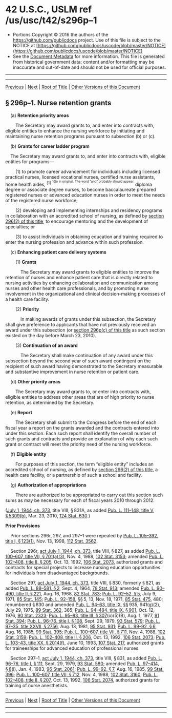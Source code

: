 ---
---

# 42 U.S.C., USLM ref /us/usc/t42/s296p–1

* Portions Copyright © 2016 the authors of the https://github.com/publicdocs project.
  Use of this file is subject to the NOTICE at [https://github.com/publicdocs/uscode/blob/master/NOTICE](https://github.com/publicdocs/uscode/blob/master/NOTICE)
* See the [Document Metadata](././../../../../../..//README.md) for more information.
  This file is generated from historical government data; content and/or formatting may be inaccurate and out-of-date and should not be used for official purposes.

----------
----------

[Previous](./../../../../../..//us/usc/t42/ch6A/schVI/ptD/m__us_usc_t42_s296p.md) | [Next](./../../../../../..//us/usc/t42/ch6A/schVI/ptE/m__us_usc_t42_ch6A_schVI_ptE.md) | [Root of Title](./../../../../../../) | [Other Versions of this Document](https://publicdocs.github.io/go/links?ns=uslm&ref=%2Fus%2Fusc%2Ft42%2Fs296p%E2%80%931)

## § 296p–1. Nurse retention grants

    (a) __Retention priority areas__ 

        The Secretary may award grants to, and enter into contracts with, eligible entities to enhance the nursing workforce by initiating and maintaining nurse retention programs pursuant to subsection (b) or (c).

    (b) __Grants for career ladder program__ 

    The Secretary may award grants to, and enter into contracts with, eligible entities for programs—

        (1) to promote career advancement for individuals including licensed practical nurses, licensed vocational nurses, certified nurse assistants, home health aides, <sup>\[1\]</sup>  <sup><sup> 1 So in original. The word “and” probably should appear. </sup></sup>  diploma degree or associate degree nurses, to become baccalaureate prepared registered nurses or advanced education nurses in order to meet the needs of the registered nurse workforce;

        (2) developing and implementing internships and residency programs in collaboration with an accredited school of nursing, as defined by [section 296(2) of this title][/us/usc/t42/s296/2], to encourage mentoring and the development of specialties; or

        (3) to assist individuals in obtaining education and training required to enter the nursing profession and advance within such profession.

    (c) __Enhancing patient care delivery systems__ 

        (1) __Grants__ 

            The Secretary may award grants to eligible entities to improve the retention of nurses and enhance patient care that is directly related to nursing activities by enhancing collaboration and communication among nurses and other health care professionals, and by promoting nurse involvement in the organizational and clinical decision-making processes of a health care facility.

        (2) __Priority__ 

            In making awards of grants under this subsection, the Secretary shall give preference to applicants that have not previously received an award under this subsection (or [section 296p(c) of this title][/us/usc/t42/s296p/c] as such section existed on the day before March 23, 2010).

        (3) __Continuation of an award__ 

            The Secretary shall make continuation of any award under this subsection beyond the second year of such award contingent on the recipient of such award having demonstrated to the Secretary measurable and substantive improvement in nurse retention or patient care.

    (d) __Other priority areas__ 

        The Secretary may award grants to, or enter into contracts with, eligible entities to address other areas that are of high priority to nurse retention, as determined by the Secretary.

    (e) __Report__ 

        The Secretary shall submit to the Congress before the end of each fiscal year a report on the grants awarded and the contracts entered into under this section. Each such report shall identify the overall number of such grants and contracts and provide an explanation of why each such grant or contract will meet the priority need of the nursing workforce.

    (f) __Eligible entity__ 

        For purposes of this section, the term “eligible entity” includes an accredited school of nursing, as defined by [section 296(2) of this title][/us/usc/t42/s296/2], a health care facility, or a partnership of such a school and facility.

    (g) __Authorization of appropriations__ 

        There are authorized to be appropriated to carry out this section such sums as may be necessary for each of fiscal years 2010 through 2012.

([July 1, 1944, ch. 373][/us/act/1944-07-01/ch373], title VIII, § 831A, as added [Pub. L. 111–148, title V, § 5309(b)][/us/pl/111/148/s5309/b], Mar. 23, 2010, [124 Stat. 630][/us/stat/124/630].)

 __Prior Provisions__ 

    Prior sections 296r, 297, and 297–1 were repealed by [Pub. L. 105–392, title I, § 123(1)][/us/pl/105/392/s123/1], Nov. 13, 1998, [112 Stat. 3562][/us/stat/112/3562].

    Section 296r, [act July 1, 1944, ch. 373][/us/act/1944-07-01/ch373], title VIII, § 827, as added [Pub. L. 100–607, title VII, § 701(a)(3)][/us/pl/100/607/s701/a/3], Nov. 4, 1988, [102 Stat. 3153][/us/stat/102/3153]; amended [Pub. L. 102–408, title II, § 205][/us/pl/102/408/s205], Oct. 13, 1992, [106 Stat. 2073][/us/stat/106/2073], authorized grants and contracts for special projects to increase nursing education opportunities for individuals from disadvantaged backgrounds.

    Section 297, [act July 1, 1944, ch. 373][/us/act/1944-07-01/ch373], title VIII, § 830, formerly § 821, as added [Pub. L. 88–581, § 2][/us/pl/88/581/s2], Sept. 4, 1964, [78 Stat. 913][/us/stat/78/913]; amended [Pub. L. 90–490, title II, § 221][/us/pl/90/490/s221], Aug. 16, 1968, [82 Stat. 783][/us/stat/82/783]; [Pub. L. 92–52, § 5][/us/pl/92/52/s5], July 9, 1971, [85 Stat. 145][/us/stat/85/145]; [Pub. L. 92–158][/us/pl/92/158], §§ 5, 13, Nov. 18, 1971, [85 Stat. 475][/us/stat/85/475], 480; renumbered § 830 and amended [Pub. L. 94–63, title IX][/us/pl/94/63], §§ 935, 941(g)(2), July 29, 1975, [89 Stat. 362][/us/stat/89/362], 365; [Pub. L. 94–484, title IX, § 901][/us/pl/94/484/s901], Oct. 12, 1976, [90 Stat. 2323][/us/stat/90/2323]; [Pub. L. 95–83, title III, § 307][/us/pl/95/83/s307](o)(5)(B), Aug. 1, 1977, [91 Stat. 394][/us/stat/91/394]; [Pub. L. 96–76, title I, § 108][/us/pl/96/76/s108], Sept. 29, 1979, [93 Stat. 579][/us/stat/93/579]; [Pub. L. 97–35, title XXVII, § 2756][/us/pl/97/35/s2756], Aug. 13, 1981, [95 Stat. 931][/us/stat/95/931]; [Pub. L. 99–92, § 6][/us/pl/99/92/s6], Aug. 16, 1985, [99 Stat. 395][/us/stat/99/395]; [Pub. L. 100–607, title VII, § 711][/us/pl/100/607/s711], Nov. 4, 1988, [102 Stat. 3159][/us/stat/102/3159]; [Pub. L. 102–408, title II, § 206][/us/pl/102/408/s206], Oct. 13, 1992, [106 Stat. 2073][/us/stat/106/2073]; [Pub. L. 103–43, title XX, § 2014(f)][/us/pl/103/43/s2014/f], June 10, 1993, [107 Stat. 217][/us/stat/107/217], authorized grants for traineeships for advanced education of professional nurses.

    Section 297–1, [act July 1, 1944, ch. 373][/us/act/1944-07-01/ch373], title VIII, § 831, as added [Pub. L. 96–76, title I, § 111][/us/pl/96/76/s111], Sept. 29, 1979, [93 Stat. 580][/us/stat/93/580]; amended [Pub. L. 97–414, § 8][/us/pl/97/414/s8](l), Jan. 4, 1983, [96 Stat. 2061][/us/stat/96/2061]; [Pub. L. 99–92, § 7][/us/pl/99/92/s7], Aug. 16, 1985, [99 Stat. 396][/us/stat/99/396]; [Pub. L. 100–607, title VII, § 712][/us/pl/100/607/s712], Nov. 4, 1988, [102 Stat. 3160][/us/stat/102/3160]; [Pub. L. 102–408, title II, § 207][/us/pl/102/408/s207], Oct. 13, 1992, [106 Stat. 2074][/us/stat/106/2074], authorized grants for training of nurse anesthetists.

----------

[Previous](./../../../../../..//us/usc/t42/ch6A/schVI/ptD/m__us_usc_t42_s296p.md) | [Next](./../../../../../..//us/usc/t42/ch6A/schVI/ptE/m__us_usc_t42_ch6A_schVI_ptE.md) | [Root of Title](./../../../../../../) | [Other Versions of this Document](https://publicdocs.github.io/go/links?ns=uslm&ref=%2Fus%2Fusc%2Ft42%2Fs296p%E2%80%931)

----------
----------

[/us/usc/t42/s296/2]: https://publicdocs.github.io/go/links?ns=uslm&ref=%2Fus%2Fusc%2Ft42%2Fs296%2F2
[/us/usc/t42/s296p/c]: https://publicdocs.github.io/go/links?ns=uslm&ref=%2Fus%2Fusc%2Ft42%2Fs296p%2Fc
[/us/usc/t42/s296/2]: https://publicdocs.github.io/go/links?ns=uslm&ref=%2Fus%2Fusc%2Ft42%2Fs296%2F2
[/us/act/1944-07-01/ch373]: https://publicdocs.github.io/go/links?ns=uslm&ref=%2Fus%2Fact%2F1944-07-01%2Fch373
[/us/pl/111/148/s5309/b]: https://publicdocs.github.io/go/links?ns=uslm&ref=%2Fus%2Fpl%2F111%2F148%2Fs5309%2Fb
[/us/stat/124/630]: https://publicdocs.github.io/go/links?ns=uslm&ref=%2Fus%2Fstat%2F124%2F630
[/us/pl/105/392/s123/1]: https://publicdocs.github.io/go/links?ns=uslm&ref=%2Fus%2Fpl%2F105%2F392%2Fs123%2F1
[/us/stat/112/3562]: https://publicdocs.github.io/go/links?ns=uslm&ref=%2Fus%2Fstat%2F112%2F3562
[/us/act/1944-07-01/ch373]: https://publicdocs.github.io/go/links?ns=uslm&ref=%2Fus%2Fact%2F1944-07-01%2Fch373
[/us/pl/100/607/s701/a/3]: https://publicdocs.github.io/go/links?ns=uslm&ref=%2Fus%2Fpl%2F100%2F607%2Fs701%2Fa%2F3
[/us/stat/102/3153]: https://publicdocs.github.io/go/links?ns=uslm&ref=%2Fus%2Fstat%2F102%2F3153
[/us/pl/102/408/s205]: https://publicdocs.github.io/go/links?ns=uslm&ref=%2Fus%2Fpl%2F102%2F408%2Fs205
[/us/stat/106/2073]: https://publicdocs.github.io/go/links?ns=uslm&ref=%2Fus%2Fstat%2F106%2F2073
[/us/act/1944-07-01/ch373]: https://publicdocs.github.io/go/links?ns=uslm&ref=%2Fus%2Fact%2F1944-07-01%2Fch373
[/us/pl/88/581/s2]: https://publicdocs.github.io/go/links?ns=uslm&ref=%2Fus%2Fpl%2F88%2F581%2Fs2
[/us/stat/78/913]: https://publicdocs.github.io/go/links?ns=uslm&ref=%2Fus%2Fstat%2F78%2F913
[/us/pl/90/490/s221]: https://publicdocs.github.io/go/links?ns=uslm&ref=%2Fus%2Fpl%2F90%2F490%2Fs221
[/us/stat/82/783]: https://publicdocs.github.io/go/links?ns=uslm&ref=%2Fus%2Fstat%2F82%2F783
[/us/pl/92/52/s5]: https://publicdocs.github.io/go/links?ns=uslm&ref=%2Fus%2Fpl%2F92%2F52%2Fs5
[/us/stat/85/145]: https://publicdocs.github.io/go/links?ns=uslm&ref=%2Fus%2Fstat%2F85%2F145
[/us/pl/92/158]: https://publicdocs.github.io/go/links?ns=uslm&ref=%2Fus%2Fpl%2F92%2F158
[/us/stat/85/475]: https://publicdocs.github.io/go/links?ns=uslm&ref=%2Fus%2Fstat%2F85%2F475
[/us/pl/94/63]: https://publicdocs.github.io/go/links?ns=uslm&ref=%2Fus%2Fpl%2F94%2F63
[/us/stat/89/362]: https://publicdocs.github.io/go/links?ns=uslm&ref=%2Fus%2Fstat%2F89%2F362
[/us/pl/94/484/s901]: https://publicdocs.github.io/go/links?ns=uslm&ref=%2Fus%2Fpl%2F94%2F484%2Fs901
[/us/stat/90/2323]: https://publicdocs.github.io/go/links?ns=uslm&ref=%2Fus%2Fstat%2F90%2F2323
[/us/pl/95/83/s307]: https://publicdocs.github.io/go/links?ns=uslm&ref=%2Fus%2Fpl%2F95%2F83%2Fs307
[/us/stat/91/394]: https://publicdocs.github.io/go/links?ns=uslm&ref=%2Fus%2Fstat%2F91%2F394
[/us/pl/96/76/s108]: https://publicdocs.github.io/go/links?ns=uslm&ref=%2Fus%2Fpl%2F96%2F76%2Fs108
[/us/stat/93/579]: https://publicdocs.github.io/go/links?ns=uslm&ref=%2Fus%2Fstat%2F93%2F579
[/us/pl/97/35/s2756]: https://publicdocs.github.io/go/links?ns=uslm&ref=%2Fus%2Fpl%2F97%2F35%2Fs2756
[/us/stat/95/931]: https://publicdocs.github.io/go/links?ns=uslm&ref=%2Fus%2Fstat%2F95%2F931
[/us/pl/99/92/s6]: https://publicdocs.github.io/go/links?ns=uslm&ref=%2Fus%2Fpl%2F99%2F92%2Fs6
[/us/stat/99/395]: https://publicdocs.github.io/go/links?ns=uslm&ref=%2Fus%2Fstat%2F99%2F395
[/us/pl/100/607/s711]: https://publicdocs.github.io/go/links?ns=uslm&ref=%2Fus%2Fpl%2F100%2F607%2Fs711
[/us/stat/102/3159]: https://publicdocs.github.io/go/links?ns=uslm&ref=%2Fus%2Fstat%2F102%2F3159
[/us/pl/102/408/s206]: https://publicdocs.github.io/go/links?ns=uslm&ref=%2Fus%2Fpl%2F102%2F408%2Fs206
[/us/stat/106/2073]: https://publicdocs.github.io/go/links?ns=uslm&ref=%2Fus%2Fstat%2F106%2F2073
[/us/pl/103/43/s2014/f]: https://publicdocs.github.io/go/links?ns=uslm&ref=%2Fus%2Fpl%2F103%2F43%2Fs2014%2Ff
[/us/stat/107/217]: https://publicdocs.github.io/go/links?ns=uslm&ref=%2Fus%2Fstat%2F107%2F217
[/us/act/1944-07-01/ch373]: https://publicdocs.github.io/go/links?ns=uslm&ref=%2Fus%2Fact%2F1944-07-01%2Fch373
[/us/pl/96/76/s111]: https://publicdocs.github.io/go/links?ns=uslm&ref=%2Fus%2Fpl%2F96%2F76%2Fs111
[/us/stat/93/580]: https://publicdocs.github.io/go/links?ns=uslm&ref=%2Fus%2Fstat%2F93%2F580
[/us/pl/97/414/s8]: https://publicdocs.github.io/go/links?ns=uslm&ref=%2Fus%2Fpl%2F97%2F414%2Fs8
[/us/stat/96/2061]: https://publicdocs.github.io/go/links?ns=uslm&ref=%2Fus%2Fstat%2F96%2F2061
[/us/pl/99/92/s7]: https://publicdocs.github.io/go/links?ns=uslm&ref=%2Fus%2Fpl%2F99%2F92%2Fs7
[/us/stat/99/396]: https://publicdocs.github.io/go/links?ns=uslm&ref=%2Fus%2Fstat%2F99%2F396
[/us/pl/100/607/s712]: https://publicdocs.github.io/go/links?ns=uslm&ref=%2Fus%2Fpl%2F100%2F607%2Fs712
[/us/stat/102/3160]: https://publicdocs.github.io/go/links?ns=uslm&ref=%2Fus%2Fstat%2F102%2F3160
[/us/pl/102/408/s207]: https://publicdocs.github.io/go/links?ns=uslm&ref=%2Fus%2Fpl%2F102%2F408%2Fs207
[/us/stat/106/2074]: https://publicdocs.github.io/go/links?ns=uslm&ref=%2Fus%2Fstat%2F106%2F2074


